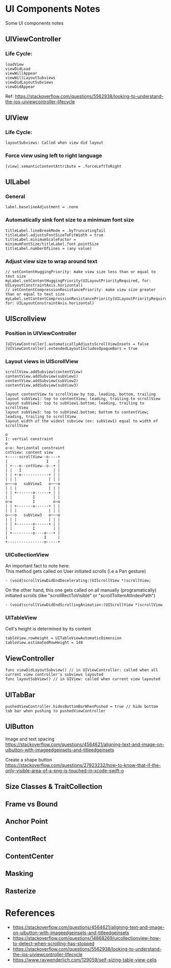 # UI Components Notes
Some UI components notes

## UIViewController
### Life Cycle:
```
loadView
viewDidLoad
viewWillAppear
viewWillLayoutSubviews
viewDidLayoutSubviews
viewDidAppear
```
Ref: https://stackoverflow.com/questions/5562938/looking-to-understand-the-ios-uiviewcontroller-lifecycle

## UIView
### Life Cycle:
```
layoutSubviews: Called when view did layout
```

### Force view using left to right language
```
[view].semanticContentAttribute = .forceLeftToRight
```

## UILabel
### General
```
label.baselineAdjustment = .none
```

### Automatically sink font size to a minimum font size
```
titleLabel.lineBreakMode = .byTruncatingTail
titleLabel.adjustsFontSizeToFitWidth = true
titleLabel.minimumScaleFactor = minimumFontSize/titleLabel.font.pointSize
titleLabel.numberOfLines = (any value)
```

### Adjust view size to wrap around text
```
// setContentHuggingPriority: make view size less than or equal to text size
myLabel.setContentHuggingPriority(UILayoutPriorityRequired, for: UILayoutConstraintAxis.horizontal)
// setContentCompressionResistancePriority: make view size greater than or equal to text size
myLabel.setContentCompressionResistancePriority(UILayoutPriorityRequired, for: UILayoutConstraintAxis.horizontal)
```

## UIScrollview
### Position in UIViewController
```
[UIViewController].automaticallyAdjustsScrollViewInsets = false
[UIViewController].extendedLayoutIncludesOpaqueBars = true
```
### Layout views in UIScrollView
```
scrollView.addSubview(contentView)
contentView.addSubview(subView1)
contentView.addSubview(subView2)
contentView.addSubview(subView3)

layout contentView to scrollView by top, leading, bottom, trailing
layout subView1: top to contentView; leading, trailing to scrollView
layout subView2: top to subView1.bottom; leading, trailing to scrollView
layout subView3: top to subView2.bottom; bottom to contentView; leading, trailing to scrollView
layout width of the widest subview (ex: subView1) equal to width of scrollView
```
```
o
I: vertial constraint
o
o~o: horizontal constraint
cntView: content view
+-----scrollView--o----+
|                 I    |
| +---o--cntView--o--+ |
| |   I              | |
| | +-o------------+ | |
| | |              | | |
o~~~o   subView1   o~~~o
| | |              | | |
| | +-------o------+ | |
| |         I        | |
o~o         I        o~o
| | +-------o------+ | |
| | |              | | |
o~~~o   subView3   o~~~o
| | |              | | |
| | +-------o------+ | |
| |         I        | |
| +---------o----o---+ |
|                I     |
+----------------o-----+
```
### UICollectionView
An important fact to note here:<br />
This method gets called on User initiated scrolls (i.e a Pan gesture)
```
- (void)scrollViewDidEndDecelerating:(UIScrollView *)scrollView;
```
On the other hand, this one gets called on all manually (programatically) initiated scrolls (like "scrollRectToVisible" or "scrollToItemAtIndexPath")
```
- (void)scrollViewDidEndScrollingAnimation:(UIScrollView *)scrollView
```

### UITableView
Cell's height is determined by its content
```
tableView.rowHeight = UITableViewAutomaticDimension
tableView.estimatedRowHeight = 140
```

## ViewController
```
func viewDidLayoutSubview() // in UIViewController: called when all current view controller's subviews layouted
func layoutSubView() // in UIView: called when current view layouted
```

## UITabBar
```
pushedViewController.hidesBottomBarWhenPushed = true // hide bottom tab bar when pushing to pushedViewController
```

## UIButton
Image and text spacing<br />
https://stackoverflow.com/questions/4564621/aligning-text-and-image-on-uibutton-with-imageedgeinsets-and-titleedgeinsets

Create a shape button<br/>
https://stackoverflow.com/questions/27923232/how-to-know-that-if-the-only-visible-area-of-a-png-is-touched-in-xcode-swift-o

## Size Classes & TraitCollection

## Frame vs Bound

## Anchor Point

## ContentRect

## ContentCenter

## Masking

## Rasterize

# References
- https://stackoverflow.com/questions/4564621/aligning-text-and-image-on-uibutton-with-imageedgeinsets-and-titleedgeinsets<br />
- https://stackoverflow.com/questions/14868269/uicollectionview-how-to-detect-when-scrolling-has-stopped<br />
- https://stackoverflow.com/questions/5562938/looking-to-understand-the-ios-uiviewcontroller-lifecycle
- https://www.raywenderlich.com/129059/self-sizing-table-view-cells
